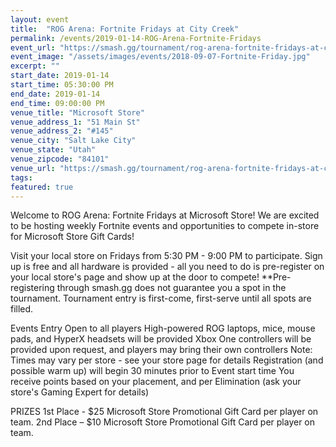 ```yaml
---
layout: event
title:  "ROG Arena: Fortnite Fridays at City Creek"
permalink: /events/2019-01-14-ROG-Arena-Fortnite-Fridays
event_url: "https://smash.gg/tournament/rog-arena-fortnite-fridays-at-city-creek"
event_image: "/assets/images/events/2018-09-07-Fortnite-Friday.jpg"
excerpt: ""
start_date: 2019-01-14
start_time: 05:30:00 PM
end_date: 2019-01-14
end_time: 09:00:00 PM
venue_title: "Microsoft Store"
venue_address_1: "51 Main St"
venue_address_2: "#145"
venue_city: "Salt Lake City"
venue_state: "Utah"
venue_zipcode: "84101"
venue_url: "https://smash.gg/tournament/rog-arena-fortnite-fridays-at-city-creek"
tags: 
featured: true
---
```


Welcome to ROG Arena: Fortnite Fridays at Microsoft Store! We are excited to be hosting weekly Fortnite events and opportunities to compete in-store for Microsoft Store Gift Cards!

Visit your local store on Fridays from 5:30 PM - 9:00 PM to participate. Sign up is free and all hardware is provided - all you need to do is pre-register on your local store's page and show up at the door to compete! **Pre-registering through smash.gg does not guarantee you a spot in the tournament. Tournament entry is first-come, first-serve until all spots are filled.

Events
Entry
Open to all players
High-powered ROG laptops, mice, mouse pads, and HyperX headsets will be provided
Xbox One controllers will be provided upon request, and players may bring their own controllers
Note: Times may vary per store - see your store page for details
Registration (and possible warm up) will begin 30 minutes prior to Event start time
You receive points based on your placement, and per Elimination (ask your store's Gaming Expert for details)

PRIZES
1st Place - $25 Microsoft Store Promotional Gift Card per player on team.
2nd Place – $10 Microsoft Store Promotional Gift Card per player on team.